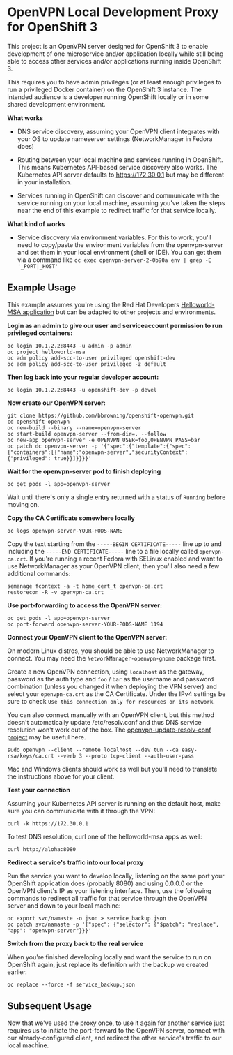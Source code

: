 
# OpenVPN Local Development Proxy for OpenShift 3

This project is an OpenVPN server designed for OpenShift 3 to enable
development of one microservice and/or application locally while still
being able to access other services and/or applications running inside
OpenShift 3.

This requires you to have admin privileges (or at least enough
privileges to run a privileged Docker container) on the OpenShift 3
instance. The intended audience is a developer running OpenShift
locally or in some shared development environment.

**What works**

- DNS service discovery, assuming your OpenVPN client integrates with
  your OS to update nameserver settings (NetworkManager in Fedora does)

- Routing between your local machine and services running in
  OpenShift. This means Kubernetes API-based service discovery also
  works. The Kubernetes API server defaults to https://172.30.0.1 but
  may be different in your installation.

- Services running in OpenShift can discover and communicate with the
  service running on your local machine, assuming you've taken the
  steps near the end of this example to redirect traffic for that
  service locally.

**What kind of works**

- Service discovery via environment variables. For this to work,
  you'll need to copy/paste the environment variables from the
  openvpn-server and set them in your local environment (shell or
  IDE). You can get them via a command like `oc exec
  openvpn-server-2-0b90a env | grep -E '_PORT|_HOST'`

## Example Usage

This example assumes you're using the Red Hat Developers
[Helloworld-MSA
application](https://htmlpreview.github.io/?https://github.com/redhat-helloworld-msa/helloworld-msa/blob/master/readme.html)
but can be adapted to other projects and environments.

**Login as an admin to give our user and serviceaccount permission to
  run privileged containers:**

    oc login 10.1.2.2:8443 -u admin -p admin
    oc project helloworld-msa
    oc adm policy add-scc-to-user privileged openshift-dev
    oc adm policy add-scc-to-user privileged -z default


**Then log back into your regular developer account:**

    oc login 10.1.2.2:8443 -u openshift-dev -p devel


**Now create our OpenVPN server:**

    git clone https://github.com/bbrowning/openshift-openvpn.git
    cd openshift-openvpn
    oc new-build --binary --name=openvpn-server
    oc start-build openvpn-server --from-dir=. --follow
    oc new-app openvpn-server -e OPENVPN_USER=foo,OPENVPN_PASS=bar
    oc patch dc openvpn-server -p '{"spec":{"template":{"spec":{"containers":[{"name":"openvpn-server","securityContext":{"privileged": true}}]}}}}'


**Wait for the openvpn-server pod to finish deploying**

    oc get pods -l app=openvpn-server

Wait until there's only a single entry returned with a status of
`Running` before moving on.


**Copy the CA Certificate somewhere locally**

    oc logs openvpn-server-YOUR-PODS-NAME

Copy the text starting from the `-----BEGIN CERTIFICATE-----` line up
to and including the `-----END CERTIFICATE-----` line to a file
locally called `openvpn-ca.crt`. If you're running a recent Fedora
with SELinux enabled and want to use NetworkManager as your OpenVPN
client, then you'll also need a few additional commands:

    semanage fcontext -a -t home_cert_t openvpn-ca.crt
    restorecon -R -v openvpn-ca.crt


**Use port-forwarding to access the OpenVPN server:**

    oc get pods -l app=openvpn-server
    oc port-forward openvpn-server-YOUR-PODS-NAME 1194


**Connect your OpenVPN client to the OpenVPN server:**

On modern Linux distros, you should be able to use NetworkManager to
connect. You may need the `NetworkManager-openvpn-gnome` package first.

Create a new OpenVPN connection, using `localhost` as the gateway,
password as the auth type and `foo` / `bar` as the username and
password combination (unless you changed it when deploying the VPN
server) and select your `openvpn-ca.crt` as the CA Certificate. Under
the IPv4 settings be sure to check `Use this connection only for
resources on its network`.

You can also connect manually with an OpenVPN client, but this method
doesn't automatically update /etc/resolv.conf and thus DNS service
resolution won't work out of the box. The [openvpn-update-resolv-conf
project](https://github.com/masterkorp/openvpn-update-resolv-conf) may
be useful here.

    sudo openvpn --client --remote localhost --dev tun --ca easy-rsa/keys/ca.crt --verb 3 --proto tcp-client --auth-user-pass

Mac and Windows clients should work as well but you'll need to
translate the instructions above for your client.


**Test your connection**

Assuming your Kubernetes API server is running on the default host,
make sure you can communicate with it through the VPN:

    curl -k https://172.30.0.1

To test DNS resolution, curl one of the helloworld-msa apps as well:

    curl http://aloha:8080


**Redirect a service's traffic into our local proxy**

Run the service you want to develop locally, listening on the same
port your OpenShift application does (probably 8080) and using 0.0.0.0
or the OpenVPN client's IP as your listening interface. Then, use the
following commands to redirect all traffic for that service through
the OpenVPN server and down to your local machine:

    oc export svc/namaste -o json > service_backup.json
    oc patch svc/namaste -p '{"spec": {"selector": {"$patch": "replace", "app": "openvpn-server"}}}'


**Switch from the proxy back to the real service**

When you're finished developing locally and want the service to run on
OpenShift again, just replace its definition with the backup we
created earlier.

    oc replace --force -f service_backup.json

## Subsequent Usage

Now that we've used the proxy once, to use it again for another
service just requires us to initiate the port-forward to the OpenVPN
server, connect with our already-configured client, and redirect the
other service's traffic to our local machine.
